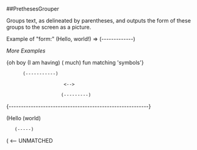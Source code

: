 ##PrethesesGrouper

Groups text, as delineated by parentheses, and outputs the form of these groups to the screen as a picture.

Example of "form:" (Hello, world!) => (-------------)

*More Examples*

{oh boy (I am having) (<so> much) fun matching 'symbols'} 

          (-----------)

                         <-->

                        (---------)

{---------------------------------------------------------}

(Hello (world)

       (-----)

(  <-- UNMATCHED

